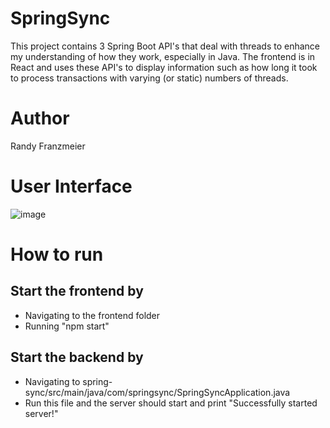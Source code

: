 # SpringSync
This project contains 3 Spring Boot API's that deal with threads to enhance my understanding of how they work, especially in Java. The frontend is in React and uses these API's to display information such as how long it took to process transactions with varying (or static) numbers of threads.

# Author
Randy Franzmeier

# User Interface
![image](https://github.com/user-attachments/assets/e551ab88-50d2-4165-8ba1-d255d71b086c)

# How to run
## Start the frontend by
* Navigating to the frontend folder
* Running "npm start"
## Start the backend by
* Navigating to spring-sync/src/main/java/com/springsync/SpringSyncApplication.java
* Run this file and the server should start and print "Successfully started server!"
